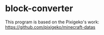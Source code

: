 # block-converter

This program is based on the Pixigeko's work: https://github.com/pixigeko/minecraft-datas

